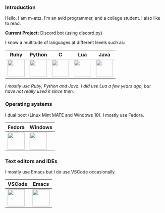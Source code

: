 ### Introduction

Hello, I am m-attz. I'm an avid programmer, and a college student. I also like to read.

**Current Project:** Discord bot (using discord.py)


I know a multitude of languages at different levels such as:

| Ruby | Python | C | Lua | Java |
|------------|------------|------------|------------|-----------|
|<img src="https://cdn.jsdelivr.net/gh/devicons/devicon@latest/icons/ruby/ruby-original.svg" width=55 height=55/> |  <img src="https://cdn.jsdelivr.net/gh/devicons/devicon@latest/icons/python/python-original.svg" width=55 height=55/> | <image src="https://github.com/devicons/devicon/blob/master/icons/c/c-original.svg" width=55 height=55> | <img src="https://cdn.jsdelivr.net/gh/devicons/devicon@latest/icons/lua/lua-original.svg" width=55 height=55 /> | <img src="https://cdn.jsdelivr.net/gh/devicons/devicon@latest/icons/java/java-original.svg" width=55 height =55/>
          
*I mostly use Ruby, Python and Java. I did use Lua a few years ago, but have not really used it since then*.


### Operating systems

I dual boot (Linux Mint MATE and Windows 10). I mostly use Fedora.

| Fedora | Windows |
|------------|------------|
| <img src="https://cdn.jsdelivr.net/gh/devicons/devicon@latest/icons/linux/linux-original.svg" width=55 height=55/> |  <img src="https://cdn.jsdelivr.net/gh/devicons/devicon@latest/icons/windows8/windows8-original.svg" width=55 height=55/> |


### Text editors and IDEs
I mostly use Emacs but I do use VSCode occasionally.


| VSCode| Emacs | 
|------------|------------|
|<img src="https://cdn.jsdelivr.net/gh/devicons/devicon@latest/icons/vscode/vscode-original.svg" width=55 height=55/> | <img src="https://cdn.jsdelivr.net/gh/devicons/devicon@latest/icons/emacs/emacs-original.svg" width=55 height=55/> |
          

